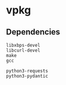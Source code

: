 # vpkg

## Dependencies

```
libxbps-devel
libcurl-devel
make
gcc
```

```
python3-requests
python3-pydantic
```
